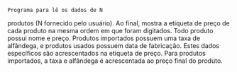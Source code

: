 
    Programa para lê os dados de N
produtos (N fornecido pelo usuário). Ao final,
mostra a etiqueta de preço de cada produto na
mesma ordem em que foram digitados.
    Todo produto possui nome e preço.
    Produtos importados possuem uma taxa de alfândega, e
produtos usados possuem data de fabricação.
    Estes dados específicos são acrescentados na etiqueta de preço.
    Para produtos importados, a taxa e alfândega é acrescentada ao
preço final do produto.